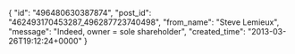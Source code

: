  {
   "id": "496480630387874",
   "post_id": "462493170453287_496287723740498",
   "from_name": "Steve Lemieux",
   "message": "Indeed, owner = sole shareholder",
   "created_time": "2013-03-26T19:12:24+0000"
 }
